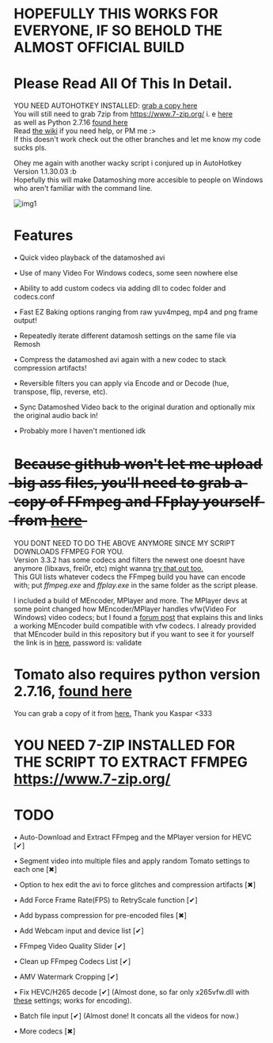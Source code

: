 
# HOPEFULLY THIS WORKS FOR EVERYONE, IF SO BEHOLD THE ALMOST OFFICIAL BUILD



# Please Read All Of This In Detail.
YOU NEED AUTOHOTKEY INSTALLED: [grab a copy here](https://www.autohotkey.com/download/ahk-install.exe)                          
You will still need to grab 7zip from https://www.7-zip.org/ i. e [here](https://www.7-zip.org/a/7z1900.exe)                            
as well as Python 2.7.16   [found here](https://www.python.org/downloads/release/python-2716/)                                                   
Read [the wiki](https://github.com/g-l-i-t-c-h-o-r-s-e/Datamosh-Den/wiki/Halp) if you need help, or PM me :>                       
If this doesn't work check out the other branches and let me know my code sucks pls.


Ohey me again with another wacky script i conjured up in AutoHotkey Version 1.1.30.03 :b             
Hopefully this will make Datamoshing more accesible to people on Windows who aren't familiar with the command line.

![img1](https://i.imgur.com/ulJWtuI.png)

# Features 
• Quick video playback of the datamoshed avi

• Use of many Video For Windows codecs, some seen nowhere else

• Ability to add custom codecs via adding dll to codec folder and codecs.conf

• Fast EZ Baking options ranging from raw yuv4mpeg, mp4 and png frame output!

• Repeatedly iterate different datamosh settings on the same file via Remosh 

• Compress the datamoshed avi again with a new codec to stack compression artifacts!

• Reversible filters you can apply via Encode and or Decode (hue, transpose, flip, reverse, etc).

• Sync Datamoshed Video back to the original duration and optionally mix the original audio back in!

• Probably more I haven't mentioned idk


# B̶e̶c̶a̶u̶s̶e̶ ̶g̶i̶t̶h̶u̶b̶ ̶w̶o̶n̶'̶t̶ ̶l̶e̶t̶ ̶m̶e̶ ̶u̶p̶l̶o̶a̶d̶ ̶b̶i̶g̶ ̶a̶s̶s̶ ̶f̶i̶l̶e̶s̶,̶ ̶y̶o̶u̶'̶l̶l̶ ̶n̶e̶e̶d̶ ̶t̶o̶ ̶g̶r̶a̶b̶ ̶a̶ ̶c̶o̶p̶y̶ ̶o̶f̶ ̶F̶F̶m̶p̶e̶g̶ ̶a̶n̶d̶ ̶F̶F̶p̶l̶a̶y̶ ̶y̶o̶u̶r̶s̶e̶l̶f̶ ̶f̶r̶o̶m̶ [h̶e̶r̶e̶]( https://ffmpeg.zeranoe.com/builds/win64/static/ffmpeg-4.2.1-win64-static.zip)
YOU DONT NEED TO DO THE ABOVE ANYMORE SINCE MY SCRIPT DOWNLOADS FFMPEG FOR YOU.                  
Version 3.3.2 has some codecs and filters the newest one doesnt have anymore (libxavs, frei0r, etc) might wanna [try that out too.]( https://ffmpeg.zeranoe.com/builds/win64/static/ffmpeg-3.3.2-win64-static.zip)                            
This GUI lists whatever codecs the FFmpeg build you have can encode with; put _ffmpeg.exe_ and _ffplay.exe_ in the same folder as the script please.

I included a build of MEncoder, MPlayer and more. The MPlayer devs at some point changed how MEncoder/MPlayer handles vfw(Video For Windows) video codecs; but I found a [forum post]( https://spreadys.wordpress.com/2013/03/29/imm4-codec-and-mencoder/) that explains this and links a working MEncoder build compatible with vfw codecs. I already provided that MEncoder build in this repository but if you want to see it for yourself the link is in [here]( https://app.box.com/v/Spreadys), password is: validate


# Tomato also requires python version 2.7.16, [found here]( https://www.python.org/downloads/release/python-2716/)

You can grab a copy of it from [here.]( https://github.com/itsKaspar/tomato) Thank you Kaspar <333

# YOU NEED 7-ZIP INSTALLED FOR THE SCRIPT TO EXTRACT FFMPEG https://www.7-zip.org/

# TODO

• Auto-Download and Extract FFmpeg and the MPlayer version for HEVC [✔]

• Segment video into multiple files and apply random Tomato settings to each one [✖]

• Option to hex edit the avi to force glitches and compression artifacts [✖]

• Add Force Frame Rate(FPS) to RetryScale function [✔]

• Add bypass compression for pre-encoded files [✖]

• Add Webcam input and device list [✔]

• FFmpeg Video Quality Slider [✔]

• Clean up FFmpeg Codecs List [✔]

• AMV Watermark Cropping [✔]

• Fix HEVC/H265 decode [✔] (Almost done, so far only x265vfw.dll with [these](https://i.imgur.com/f7R4bVN.png) settings; works for encoding).

• Batch file input [✔] (Almost done! It concats all the videos for now.)

• More codecs [✖]
